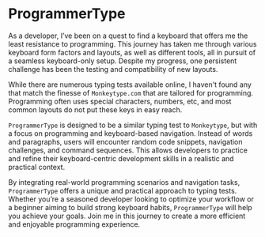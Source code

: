 # ProgrammerType

As a developer, I’ve been on a quest to find a keyboard that offers me the least resistance to programming. This journey
has taken me through various keyboard form factors and layouts, as well as different tools, all in pursuit of a seamless
keyboard-only setup. Despite my progress, one persistent challenge has been the testing and compatibility of new
layouts.

While there are numerous typing tests available online, I haven't found any that match the finesse of `Monkeytype.com`
that are tailored for programming. Programming often uses special characters, numbers, etc, and most common layouts do
not put these keys in easy reach.

`ProgrammerType` is designed to be a similar typing test to `Monkeytype`, but with a focus on programming and
keyboard-based navigation. Instead of words and paragraphs, users will encounter random code snippets, navigation
challenges, and command sequences. This allows developers to practice and refine their keyboard-centric development
skills in a realistic and practical context.

By integrating real-world programming scenarios and navigation tasks, `ProgrammerType` offers a unique and practical
approach to typing tests. Whether you’re a seasoned developer looking to optimize your workflow or a beginner aiming to
build strong keyboard habits, `ProgrammerType` will help you achieve your goals. Join me in this journey to create a
more efficient and enjoyable programming experience.
